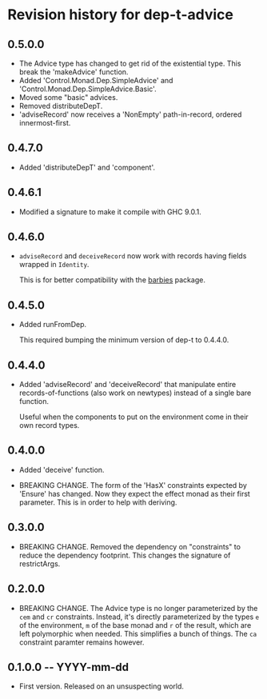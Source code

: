 # Revision history for dep-t-advice

## 0.5.0.0 

* The Advice type has changed to get rid of the existential type.
  This break the 'makeAdvice' function.   
* Added 'Control.Monad.Dep.SimpleAdvice' and 'Control.Monad.Dep.SimpleAdvice.Basic'.
* Moved some "basic" advices.
* Removed distributeDepT.
* 'adviseRecord' now receives a 'NonEmpty' path-in-record, ordered innermost-first.

## 0.4.7.0 

* Added 'distributeDepT' and 'component'.

## 0.4.6.1 

* Modified a signature to make it compile with GHC 9.0.1.

## 0.4.6.0 

* `adviseRecord` and `deceiveRecord` now work with records having fields wrapped in `Identity`.

  This is for better compatibility with the [barbies](http://hackage.haskell.org/package/barbies) package.

## 0.4.5.0 

* Added runFromDep.

  This required bumping the minimum version of dep-t to 0.4.4.0.

## 0.4.4.0 

* Added 'adviseRecord' and 'deceiveRecord' that manipulate entire
  records-of-functions (also work on newtypes) instead of a single bare
  function. 

  Useful when the components to put on the environment come in their own record
  types.

## 0.4.0.0 

* Added 'deceive' function.

* BREAKING CHANGE. The form of the 'HasX' constraints expected by 'Ensure' has
  changed. Now they expect the effect monad as their first parameter. This is
  in order to help with deriving.

## 0.3.0.0 

* BREAKING CHANGE. Removed the dependency on "constraints" to reduce the
  dependency footprint. This changes the signature of restrictArgs.

## 0.2.0.0 

* BREAKING CHANGE. The Advice type is no longer parameterized by the `cem` and
  `cr` constraints. Instead, it's directly parameterized by the types `e` of
  the environment, `m` of the base monad and `r` of the result, which are left
  polymorphic when needed. This simplifies a bunch of things. The `ca`
  constraint paramter remains however.

## 0.1.0.0 -- YYYY-mm-dd

* First version. Released on an unsuspecting world.
